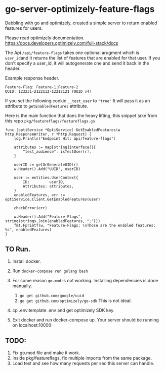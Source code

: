 # go-server-optimizely-feature-flags
Dabbling with go and optimizely, created a simple server to return enabled features for users.

Please read optimizely documentation. 
https://docs.developers.optimizely.com/full-stack/docs

The Api `/api/feature-flags` takes one optional arugment which is `user_id`and it returns 
the list of features that are enabled for that user. If you don't specify a user_id, it will autogenerate one and send it back in the header. 

Example response header.  
```
Feature-Flag: Feature-1;Feature-2
UUID: 123231-2122112-12212121 (UUID v4)
```

If you set the following cookie `__test_user` to `"true"`
It will pass it as an attribute to `getEnabledFeatures` attribute. 

Here is the main function that does the heavy lifting, this snippet take from this repo `pkg/featureflags/featureflags.go`

```
func (optiService *OptiService) GetEnabledFeatures(w http.ResponseWriter, r *http.Request) {
	log.Println("Endpoint Hit: api/feature-flags")
	
	attributes := map[string]interface{}{
		"test_audience": isTestUser(r),
	}

	userID := getOrGenerateUID(r)
	w.Header().Add("UUID", userID)

	user := entities.UserContext{
		ID:         userID,
		Attributes: attributes,
	}
	enabledFeatures, err := optiService.Client.GetEnabledFeatures(user)
	
	checkError(err)

	w.Header().Add("Feature-Flags", string(strings.Join(enabledFeatures, ";")))
	fmt.Fprintf(w, "Feature-Flags: \nThose are the enabled features: %s", enabledFeatures)
}
```

## TO Run. 

1. Install docker. 
2. Run `docker-compose run golang bash`
3. For some reason `go.mod` is not working. Installing dependencies is done manually. 

    1. `go get github.com/google/uuid`
    2. `go get github.com/optimizely/go-sdk`
    This is not ideal. 
4. cp .env.template .env and get optimizely SDK key.  
5. Exit docker and run docker-compose up. Your server should be running on localhost:10000


## TODO:
1. Fix go.mod file and make it work. 
2. Inside pkg/featureflags, fix multiple imports from the same package. 
3. Load test and see how many requests per sec this server can handle.	
